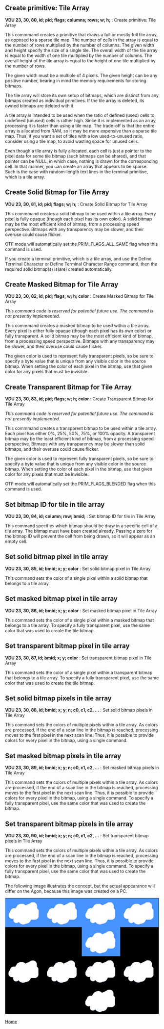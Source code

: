 ## Create primitive: Tile Array
<b>VDU 23, 30, 80, id; pid; flags; columns; rows; w; h;</b> : Create primitive: Tile Array

This commmand creates a primitive that draws a full or mostly full tile array, as opposed to a sparse tile map.
The number of cells in the array is equal to the number of rows
multiplied by the number of columns. The given width and height
specify the size of a single tile. The overall width of the tile
array is equal to the width of one tile multiplied by the number
of columns. The overall height of the tile array is equal to the
height of one tile multiplied by the number of rows.

The given width must be a multiple of 4 pixels. The given height can be any positive number, bearing in mind the memory requirements for
storing bitmaps.

The tile array will store its own setup of bitmaps, which are distinct
from any bitmaps created as individual primitives. If the
tile array is deleted, its owned bitmaps are deleted with it.

A tile array is intended to be used when the ratio of defined
(used) cells to undefined (unused) cells is rather high. Since it
is implemented as an array, processing it is faster than using a
tile map. The trade-off is that the entire array is allocated
from RAM, so it may be more expensive than a sparse tile map.
Thus, if you want a set of tiles with a low used-to-unused ratio,
consider using a tile map, to avoid wasting space for unused cells.

Even though a tile array is fully allocated, each cell is just a pointer
to the pixel data for some tile bitmap (such bitmaps can be shared), and that pointer can be NULL,
in which case, nothing is drawn for the corresponding cell. In that
manner, you can create an array that appears to be sparse. Such is
the case with random-length text lines in the terminal primitive,
which is a tile array.

## Create Solid Bitmap for Tile Array
<b>VDU 23, 30, 81, id; pid; flags; w; h;</b> : Create Solid Bitmap for Tile Array

This commmand creates a solid bitmap to be used within a tile array.
Every pixel is fully opaque (though each pixel has its own color).
A solid bitmap may be the most efficient kind of bitmap, from a
processing speed perspective. Bitmaps with any transparency may be slower, and their overuse could cause flicker.

OTF mode will automatically set the PRIM_FLAGS_ALL_SAME flag
when this command is used.

If you create a terminal primitive, which is a tile array, and
use the Define Terminal Character or Define Terminal Character
Range command, then the required solid bitmap(s) is(are)
created automatically.

## Create Masked Bitmap for Tile Array
<b>VDU 23, 30, 82, id; pid; flags; w; h; color</b> : Create Masked Bitmap for Tile Array

<i>This command code is reserved for potential future use.
The command is not presently implemented.</i>

This commmand creates a masked bitmap to be used within a tile array.
Every pixel is either fully opaque (though each pixel has its own color) or fully transparent.
A solid bitmap may be the most efficient kind of bitmap, from a
processing speed perspective. Bitmaps with any transparency may be slower, and their overuse could cause flicker.

The given color is used to represent fully transparent pixels,
so be sure to specify a byte value that is unique from any
visible color in the source bitmap. When setting the color of
each pixel in the bitmap, use that given color for any pixels
that must be invisible.

## Create Transparent Bitmap for Tile Array
<b>VDU 23, 30, 83, id; pid; flags; w; h; color</b> : Create Transparent Bitmap for Tile Array

<i>This command code is reserved for potential future use.
The command is not presently implemented.</i>

This commmand creates a transparent bitmap to be used within a tile array.
Each pixel has either 0%, 25%, 50%, 75%, or 100% opacity.
A transparent bitmap may be the least efficient kind of bitmap, from a
processing speed perspective. Bitmaps with any transparency may be slower than solid bitmaps, and their overuse could cause flicker.

The given color is used to represent fully transparent pixels,
so be sure to specify a byte value that is unique from any
visible color in the source bitmap. When setting the color of
each pixel in the bitmap, use that given color for any pixels
that must be invisible.

OTF mode will automatically set the PRIM_FLAGS_BLENDED flag
when this command is used.

## Set bitmap ID for tile in tile array
<b>VDU 23, 30, 84, id; column; row; bmid;</b> : Set bitmap ID for tile in Tile Array

This command specifies which bitmap should be draw in a specific
cell of a tile array. The bitmap must have been created already.
Passing a zero for the bitmap ID will prevent the cell from
being drawn, so it will appear as an empty cell.

## Set solid bitmap pixel in tile array
<b>VDU 23, 30, 85, id; bmid; x; y; color</b> : Set solid bitmap pixel in Tile Array

This command sets the color of a single pixel within a solid
bitmap that belongs to a tile array.

## Set masked bitmap pixel in tile array
<b>VDU 23, 30, 86, id; bmid; x; y; color</b> : Set masked bitmap pixel in Tile Array

This command sets the color of a single pixel within a masked
bitmap that belongs to a tile array.
To specify a fully transparent pixel, use the same color that
was used to create the tile bitmap.

## Set transparent bitmap pixel in tile array
<b>VDU 23, 30, 87, id; bmid; x; y; color</b> : Set transparent bitmap pixel in Tile Array

This command sets the color of a single pixel within a transparent
bitmap that belongs to a tile array.
To specify a fully transparent pixel, use the same color that
was used to create the tile bitmap.

## Set solid bitmap pixels in tile array
<b>VDU 23, 30, 88, id; bmid; x; y; n; c0, c1, c2, ...</b> : Set solid bitmap pixels in Tile Array

This command sets the colors of multiple pixels within a tile array.
As colors are processed, if the end of a scan line in the
bitmap is reached, processing moves to the first pixel in
the next scan line. Thus, it is possible to provide colors
for every pixel in the bitmap, using a single command.

## Set masked bitmap pixels in tile array
<b>VDU 23, 30, 89, id; bmid; x; y; n; c0, c1, c2, ...</b> : Set masked bitmap pixels in Tile Array

This command sets the colors of multiple pixels within a tile array.
As colors are processed, if the end of a scan line in the
bitmap is reached, processing moves to the first pixel in
the next scan line. Thus, it is possible to provide colors
for every pixel in the bitmap, using a single command.
To specify a fully transparent pixel, use the same color that
was used to create the bitmap.

## Set transparent bitmap pixels in tile array
<b>VDU 23, 30, 90, id; bmid; x; y; n; c0, c1, c2, ...</b> : Set transparent bitmap pixels in Tile Array

This command sets the colors of multiple pixels within a tile array.
As colors are processed, if the end of a scan line in the
bitmap is reached, processing moves to the first pixel in
the next scan line. Thus, it is possible to provide colors
for every pixel in the bitmap, using a single command.
To specify a fully transparent pixel, use the same color that
was used to create the bitmap.

The following image illustrates the concept, but the actual appearance will differ on the Agon, because this image was created on a PC.

![Tile Array](tile_array.png)

[Home](otf_mode.md)
